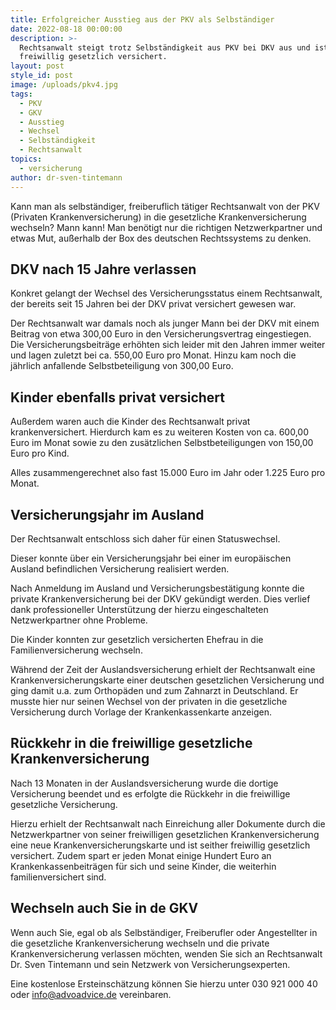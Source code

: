 ```yaml
---
title: Erfolgreicher Ausstieg aus der PKV als Selbständiger
date: 2022-08-18 00:00:00
description: >-
  Rechtsanwalt steigt trotz Selbständigkeit aus PKV bei DKV aus und ist jetzt
  freiwillig gesetzlich versichert. 
layout: post
style_id: post
image: /uploads/pkv4.jpg
tags:
  - PKV
  - GKV
  - Ausstieg
  - Wechsel
  - Selbständigkeit
  - Rechtsanwalt
topics:
  - versicherung
author: dr-sven-tintemann
---
```

Kann man als selbständiger, freiberuflich tätiger Rechtsanwalt von der PKV (Privaten Krankenversicherung) in die gesetzliche Krankenversicherung wechseln? Mann kann\! Man benötigt nur die richtigen Netzwerkpartner und etwas Mut, au&szlig;erhalb der Box des deutschen Rechtssystems zu denken.

## DKV nach 15 Jahre verlassen

Konkret gelangt der Wechsel des Versicherungsstatus einem Rechtsanwalt, der bereits seit 15 Jahren bei der DKV privat versichert gewesen war.&nbsp;

Der Rechtsanwalt war damals noch als junger Mann bei der DKV mit einem Beitrag von etwa 300,00 Euro in den Versicherungsvertrag eingestiegen. Die Versicherungsbeiträge erhöhten sich leider mit den Jahren immer weiter und lagen zuletzt bei ca. 550,00 Euro pro Monat. Hinzu kam noch die jährlich anfallende Selbstbeteiligung von 300,00 Euro.&nbsp;

## Kinder ebenfalls privat versichert

Au&szlig;erdem waren auch die Kinder des Rechtsanwalt privat krankenversichert. Hierdurch kam es zu weiteren Kosten von ca. 600,00 Euro im Monat sowie zu den zusätzlichen Selbstbeteiligungen von 150,00 Euro pro Kind.&nbsp;

Alles zusammengerechnet also fast 15.000 Euro im Jahr oder 1.225 Euro pro Monat.&nbsp;

## Versicherungsjahr im Ausland

Der Rechtsanwalt entschloss sich daher für einen Statuswechsel.&nbsp;

Dieser konnte über ein Versicherungsjahr bei einer im europäischen Ausland befindlichen Versicherung realisiert werden.&nbsp;

Nach Anmeldung im Ausland und Versicherungsbestätigung konnte die private Krankenversicherung bei der DKV gekündigt werden. Dies verlief dank professioneller Unterstützung der hierzu eingeschalteten Netzwerkpartner ohne Probleme.&nbsp;

Die Kinder konnten zur gesetzlich versicherten Ehefrau in die Familienversicherung wechseln.

Während der Zeit der Auslandsversicherung erhielt der Rechtsanwalt eine Krankenversicherungskarte einer deutschen gesetzlichen Versicherung und ging damit u.a. zum Orthopäden und zum Zahnarzt in Deutschland. Er musste hier nur seinen Wechsel von der privaten in die gesetzliche Versicherung durch Vorlage der Krankenkassenkarte anzeigen.&nbsp;

## Rückkehr in die freiwillige gesetzliche Krankenversicherung

Nach 13 Monaten in der Auslandsversicherung wurde die dortige Versicherung beendet und es erfolgte die Rückkehr in die freiwillige gesetzliche Versicherung.&nbsp;

Hierzu erhielt der Rechtsanwalt nach Einreichung aller Dokumente durch die Netzwerkpartner von seiner freiwilligen gesetzlichen Krankenversicherung eine neue Krankenversicherungskarte und ist seither freiwillig gesetzlich versichert. Zudem spart er jeden Monat einige Hundert Euro an Krankenkassenbeiträgen für sich und seine Kinder, die weiterhin familienversichert sind.

## Wechseln auch Sie in de GKV

Wenn auch Sie, egal ob als Selbständiger, Freiberufler oder Angestellter in die gesetzliche Krankenversicherung wechseln und die private Krankenversicherung verlassen möchten, wenden Sie sich an Rechtsanwalt Dr. Sven Tintemann und sein Netzwerk von Versicherungsexperten.&nbsp;

Eine kostenlose Ersteinschätzung können Sie hierzu unter 030 921 000 40 oder info@advoadvice.de vereinbaren.&nbsp;

&nbsp;

&nbsp;

&nbsp;